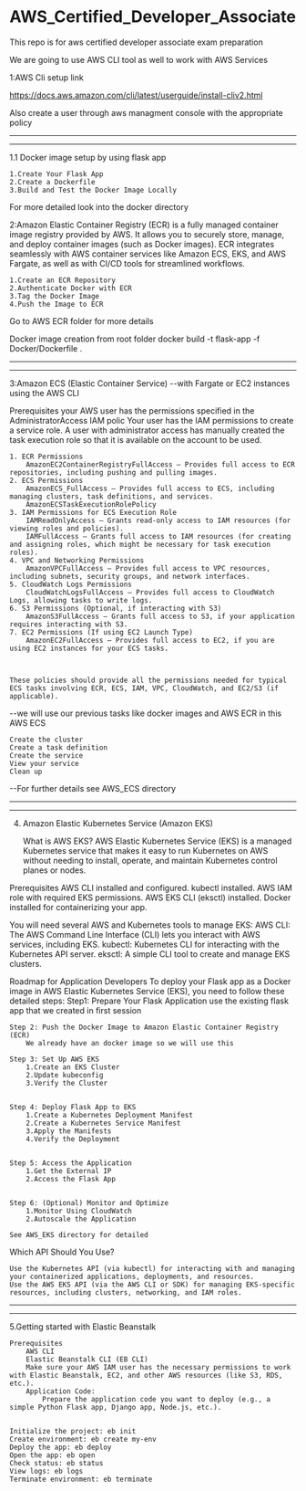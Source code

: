 # AWS_Certified_Developer_Associate
This repo is for aws certified developer associate exam preparation

We are going to use AWS CLI tool as well to work with AWS Services


1:AWS Cli setup link

https://docs.aws.amazon.com/cli/latest/userguide/install-cliv2.html

Also create a user through aws managment console with the appropriate policy

----------------------------------------------------------------------------------------------------
----------------------------------------------------------------------------------------------------

1.1 Docker image setup by using flask app

    1.Create Your Flask App
    2.Create a Dockerfile
    3.Build and Test the Docker Image Locally

For more detailed look into the docker directory



2:Amazon Elastic Container Registry (ECR)
 is a fully managed container image registry provided by AWS. It allows you to securely store, manage, and deploy container images (such as Docker images). ECR integrates seamlessly with AWS container services like Amazon ECS, EKS, and AWS Fargate, as well as with CI/CD tools for streamlined workflows.

        
    1.Create an ECR Repository
    2.Authenticate Docker with ECR
    3.Tag the Docker Image
    4.Push the Image to ECR

Go to AWS ECR folder for more details

Docker image creation from root folder
docker build -t flask-app -f Docker/Dockerfile .

----------------------------------------------------------------------------------------------------
----------------------------------------------------------------------------------------------------


3:Amazon ECS (Elastic Container Service) --with Fargate or EC2 instances using the AWS CLI

Prerequisites
    your AWS user has the permissions specified in the AdministratorAccess IAM polic
    Your user has the IAM permissions to create a service role.
    A user with administrator access has manually created the task execution role so that it is available on the account to be used.

    1. ECR Permissions
        AmazonEC2ContainerRegistryFullAccess — Provides full access to ECR repositories, including pushing and pulling images.
    2. ECS Permissions
        AmazonECS_FullAccess — Provides full access to ECS, including managing clusters, task definitions, and services.
        AmazonECSTaskExecutionRolePolicy
    3. IAM Permissions for ECS Execution Role
        IAMReadOnlyAccess — Grants read-only access to IAM resources (for viewing roles and policies).
        IAMFullAccess — Grants full access to IAM resources (for creating and assigning roles, which might be necessary for task execution roles).
    4. VPC and Networking Permissions
        AmazonVPCFullAccess — Provides full access to VPC resources, including subnets, security groups, and network interfaces.
    5. CloudWatch Logs Permissions
        CloudWatchLogsFullAccess — Provides full access to CloudWatch Logs, allowing tasks to write logs.
    6. S3 Permissions (Optional, if interacting with S3)
        AmazonS3FullAccess — Grants full access to S3, if your application requires interacting with S3.
    7. EC2 Permissions (If using EC2 Launch Type)
        AmazonEC2FullAccess — Provides full access to EC2, if you are using EC2 instances for your ECS tasks.



    These policies should provide all the permissions needed for typical ECS tasks involving ECR, ECS, IAM, VPC, CloudWatch, and EC2/S3 (if applicable).

 --we will use our previous tasks like docker images and AWS ECR in this AWS ECS

    Create the cluster
    Create a task definition
    Create the service
    View your service
    Clean up

--For further details see AWS_ECS directory



----------------------------------------------------------------------------------------------------
----------------------------------------------------------------------------------------------------


4. Amazon Elastic Kubernetes Service (Amazon EKS)

    What is AWS EKS?
    AWS Elastic Kubernetes Service (EKS) is a managed Kubernetes service that makes it easy to run Kubernetes on AWS without needing to install, operate, and maintain Kubernetes control planes or nodes.


Prerequisites
    AWS CLI installed and configured.
    kubectl installed.
    AWS IAM role with required EKS permissions.
    AWS EKS CLI (eksctl) installed.
    Docker installed for containerizing your app.

You will need several AWS and Kubernetes tools to manage EKS:
    AWS CLI: The AWS Command Line Interface (CLI) lets you interact with AWS services, including EKS.
    kubectl: Kubernetes CLI for interacting with the Kubernetes API server.
    eksctl: A simple CLI tool to create and manage EKS clusters.


Roadmap for Application Developers
To deploy your Flask app as a Docker image in AWS Elastic Kubernetes Service (EKS), you need to follow these detailed steps:
    Step1: Prepare Your Flask Application
        use the existing flask app that we created in first session

    Step 2: Push the Docker Image to Amazon Elastic Container Registry (ECR)
        We already have an docker image so we will use this
        
    Step 3: Set Up AWS EKS
        1.Create an EKS Cluster
        2.Update kubeconfig
        3.Verify the Cluster


    Step 4: Deploy Flask App to EKS
        1.Create a Kubernetes Deployment Manifest
        2.Create a Kubernetes Service Manifest
        3.Apply the Manifests
        4.Verify the Deployment


    Step 5: Access the Application
        1.Get the External IP
        2.Access the Flask App


    Step 6: (Optional) Monitor and Optimize
        1.Monitor Using CloudWatch
        2.Autoscale the Application

    See AWS_EKS directory for detailed 

Which API Should You Use?

    Use the Kubernetes API (via kubectl) for interacting with and managing your containerized applications, deployments, and resources.
    Use the AWS EKS API (via the AWS CLI or SDK) for managing EKS-specific resources, including clusters, networking, and IAM roles.


----------------------------------------------------------------------------------------------------
----------------------------------------------------------------------------------------------------


5.Getting started with Elastic Beanstalk

    Prerequisites
        AWS CLI
        Elastic Beanstalk CLI (EB CLI)
        Make sure your AWS IAM user has the necessary permissions to work with Elastic Beanstalk, EC2, and other AWS resources (like S3, RDS, etc.).
        Application Code:
            Prepare the application code you want to deploy (e.g., a simple Python Flask app, Django app, Node.js, etc.).


    Initialize the project: eb init
    Create environment: eb create my-env
    Deploy the app: eb deploy
    Open the app: eb open
    Check status: eb status
    View logs: eb logs
    Terminate environment: eb terminate